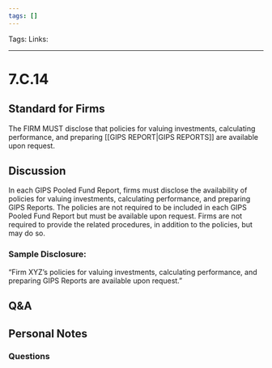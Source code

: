 ```yaml
---
tags: []
---
```

Tags:
Links: 
___
# 7.C.14
## Standard for Firms
The FIRM MUST disclose that policies for valuing investments, calculating performance, and preparing [[GIPS REPORT|GIPS REPORTS]] are available upon request.
## Discussion
In each GIPS Pooled Fund Report, firms must disclose the availability of policies for valuing investments, calculating performance, and preparing GIPS Reports. The policies are not required to be included in each GIPS Pooled Fund Report but must be available upon request. Firms are not required to provide the related procedures, in addition to the policies, but may do so.
### Sample Disclosure:
“Firm XYZ’s policies for valuing investments, calculating performance, and preparing GIPS Reports are available upon request.”
## Q&A

## Personal Notes

### Questions